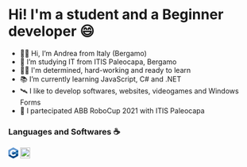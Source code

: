 <h1>Hi! I'm a student and a Beginner developer 😄</h1>
<ul>
  <li>👋🏻 Hi, I’m Andrea from Italy (Bergamo)</li>
  <li>🏫 I’m studying IT from ITIS Paleocapa, Bergamo</li>
  <!--|--<li>🎮 I like music, IT, robotics and programming</li>-->
  <li>💪🏻 I'm determined, hard-working and ready to learn</li>
  <li>📚 I’m currently learning JavaScript, C# and .NET</li>
  <li>🛰️ I like to develop softwares, websites, videogames and Windows Forms</li> 
  <li>🚈 I partecipated ABB RoboCup 2021 with ITIS Paleocapa</li>
</ul>

<h3>Languages and Softwares ☕</h3>
<!--![Image](C++.png)-->
<img src="C++.png" style="width:20px;height:22px;">
<img src="C#.png" style="width:20px;height:22px;">
<!--<img src="https://github-readme-stats.vercel.app/api/top-langs/?username=andrearanica"><img src="https://img.shields.io/badge/C%2B%2B-00599C?style=for-the-badge&logo=c%2B%2B&logoColor=white"><img src="https://img.shields.io/badge/C%23-239120?style=for-the-badge&logo=c-sharp&logoColor=white"><img src="https://img.shields.io/badge/Python-FFD43B?style=for-the-badge&logo=python&logoColor=darkgreen"> 
<br>
<!--A CAPO-->
<!--<img src="https://img.shields.io/badge/HTML5-E34F26?style=for-the-badge&logo=html5&logoColor=white"> <img src="https://img.shields.io/badge/CSS3-1572B6?style=for-the-badge&logo=css3&logoColor=white">
<br>
<img src="https://img.shields.io/badge/Visual_Studio-5C2D91?style=for-the-badge&logo=visual%20studio&logoColor=white">-->
  <!--<li>ABB RobotStudio</li>-->
<!--<img src="https://img.shields.io/badge/Arduino-00979D?style=for-the-badge&logo=Arduino&logoColor=white">>---->
